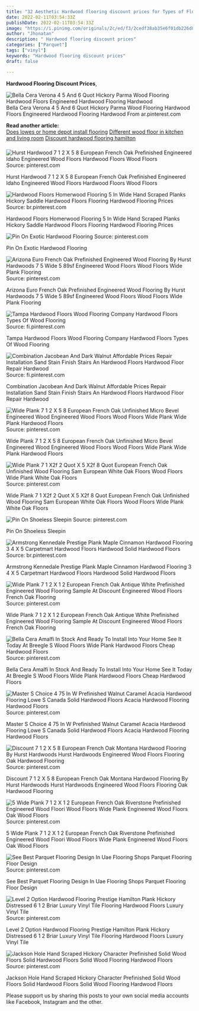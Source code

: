 ```yaml
---
title: "32 Aesthetic Hardwood flooring discount prices for Types of Floor"
date: 2022-02-11T03:54:33Z
publishDate: 2022-02-11T03:54:33Z
image: "https://i.pinimg.com/originals/2c/ed/f3/2cedf38ab35e6f01db226d830e898594.jpg"
author: "Jhonatan"
description: " Hardwood flooring discount prices"
categories: ["Parquet"]
tags: ["vinyl"]
keywords: "Hardwood flooring discount prices"
draft: false

---
```

<!-- Head tag Code -->
**Hardwood Flooring Discount Prices**, 

![Bella Cera Verona 4 5 And 6 Quot Hickory Parma Wood Flooring Hardwood Floors Engineered Hardwood Flooring Hardwood](https://i.pinimg.com/474x/65/3b/ba/653bbab398f9a52e43d86daeb41e08f9.jpg "Bella Cera Verona 4 5 And 6 Quot Hickory Parma Wood Flooring Hardwood Floors Engineered Hardwood Flooring Hardwood")
Bella Cera Verona 4 5 And 6 Quot Hickory Parma Wood Flooring Hardwood Floors Engineered Hardwood Flooring Hardwood From ar.pinterest.com

**Read another article:**  
[Does lowes or home depot install flooring](/does-lowes-or-home-depot-install-flooring/)
[Different wood floor in kitchen and living room](/different-wood-floor-in-kitchen-and-living-room/)
[Discount hardwood flooring hamilton](/discount-hardwood-flooring-hamilton/)




### 

 


![Hurst Hardwood 7 1 2 X 5 8 European French Oak Prefinished Engineered Idaho Engineered Wood Floors Hardwood Floors Wood Floors](https://i.pinimg.com/474x/56/2b/35/562b35fd4048438ed9c43d084d07b49c--french-oak-white-oak.jpg "Hurst Hardwood 7 1 2 X 5 8 European French Oak Prefinished Engineered Idaho Engineered Wood Floors Hardwood Floors Wood Floors")
Source: pinterest.com

Hurst Hardwood 7 1 2 X 5 8 European French Oak Prefinished Engineered Idaho Engineered Wood Floors Hardwood Floors Wood Floors  

![Hardwood Floors Homerwood Flooring 5 In Wide Hand Scraped Planks Hickory Saddle Hardwood Floors Flooring Hardwood Flooring Prices](https://i.pinimg.com/474x/0f/07/40/0f0740548de3bff24d21c607f4da5314--wide-plank-hardwood-floors.jpg "Hardwood Floors Homerwood Flooring 5 In Wide Hand Scraped Planks Hickory Saddle Hardwood Floors Flooring Hardwood Flooring Prices")
Source: br.pinterest.com

Hardwood Floors Homerwood Flooring 5 In Wide Hand Scraped Planks Hickory Saddle Hardwood Floors Flooring Hardwood Flooring Prices  

![Pin On Exotic Hardwood Flooring](https://i.pinimg.com/736x/29/f8/81/29f88174c41d012d9c24adbaad6f702a.jpg "Pin On Exotic Hardwood Flooring")
Source: pinterest.com

Pin On Exotic Hardwood Flooring  

![Arizona Euro French Oak Prefinished Engineered Wood Flooring By Hurst Hardwoods 7 5 Wide 5 89sf Engineered Wood Floors Wood Floors Wide Plank Flooring](https://i.pinimg.com/736x/70/13/ec/7013ec1612119f8e3705126be454ce8e--french-oak-engineered-wood.jpg "Arizona Euro French Oak Prefinished Engineered Wood Flooring By Hurst Hardwoods 7 5 Wide 5 89sf Engineered Wood Floors Wood Floors Wide Plank Flooring")
Source: pinterest.com

Arizona Euro French Oak Prefinished Engineered Wood Flooring By Hurst Hardwoods 7 5 Wide 5 89sf Engineered Wood Floors Wood Floors Wide Plank Flooring  

![Tampa Hardwood Floors Wood Flooring Company Hardwood Floors Types Of Wood Flooring](https://i.pinimg.com/originals/6c/79/4c/6c794cbd6aed44deb0da2dad0f867749.jpg "Tampa Hardwood Floors Wood Flooring Company Hardwood Floors Types Of Wood Flooring")
Source: fi.pinterest.com

Tampa Hardwood Floors Wood Flooring Company Hardwood Floors Types Of Wood Flooring  

![Combination Jacobean And Dark Walnut Affordable Prices Repair Installation Sand Stain Finish Stairs An Hardwood Floors Hardwood Floor Repair Hardwood](https://i.pinimg.com/originals/cd/7a/67/cd7a67e9462c819ee8f8a0e3f0ee80c6.jpg "Combination Jacobean And Dark Walnut Affordable Prices Repair Installation Sand Stain Finish Stairs An Hardwood Floors Hardwood Floor Repair Hardwood")
Source: fi.pinterest.com

Combination Jacobean And Dark Walnut Affordable Prices Repair Installation Sand Stain Finish Stairs An Hardwood Floors Hardwood Floor Repair Hardwood  

![Wide Plank 7 1 2 X 5 8 European French Oak Unfinished Micro Bevel Engineered Wood Engineered Wood Floors Wood Floors Wide Plank Wide Plank Hardwood Floors](https://i.pinimg.com/736x/1f/ef/3b/1fef3b199fa2672879169aed7708bea5.jpg "Wide Plank 7 1 2 X 5 8 European French Oak Unfinished Micro Bevel Engineered Wood Engineered Wood Floors Wood Floors Wide Plank Wide Plank Hardwood Floors")
Source: pinterest.com

Wide Plank 7 1 2 X 5 8 European French Oak Unfinished Micro Bevel Engineered Wood Engineered Wood Floors Wood Floors Wide Plank Wide Plank Hardwood Floors  

![Wide Plank 7 1 X2f 2 Quot X 5 X2f 8 Quot European French Oak Unfinished Wood Flooring Sam European White Oak Floors Wood Floors Wide Plank White Oak Floors](https://i.pinimg.com/originals/b9/e4/39/b9e4393332bc1b8c6f93ccee8110044a.jpg "Wide Plank 7 1 X2f 2 Quot X 5 X2f 8 Quot European French Oak Unfinished Wood Flooring Sam European White Oak Floors Wood Floors Wide Plank White Oak Floors")
Source: pinterest.com

Wide Plank 7 1 X2f 2 Quot X 5 X2f 8 Quot European French Oak Unfinished Wood Flooring Sam European White Oak Floors Wood Floors Wide Plank White Oak Floors  

![Pin On Shoeless Sleepin](https://i.pinimg.com/736x/95/46/14/954614a3fb97acd8589e62f66593d92e--engineered-hardwood-flooring-hardwood-floors.jpg "Pin On Shoeless Sleepin")
Source: pinterest.com

Pin On Shoeless Sleepin  

![Armstrong Kennedale Prestige Plank Maple Cinnamon Hardwood Flooring 3 4 X 5 Carpetmart Hardwood Floors Hardwood Solid Hardwood Floors](https://i.pinimg.com/originals/26/18/ea/2618ea6fca524344d5ee379430e153fd.jpg "Armstrong Kennedale Prestige Plank Maple Cinnamon Hardwood Flooring 3 4 X 5 Carpetmart Hardwood Floors Hardwood Solid Hardwood Floors")
Source: br.pinterest.com

Armstrong Kennedale Prestige Plank Maple Cinnamon Hardwood Flooring 3 4 X 5 Carpetmart Hardwood Floors Hardwood Solid Hardwood Floors  

![Wide Plank 7 1 2 X 1 2 European French Oak Antique White Prefinished Engineered Wood Flooring Sample At Discount Engineered Wood Floors French Oak Flooring](https://i.pinimg.com/originals/52/c7/e9/52c7e9e65438b79427612a9b8bdfaaa2.jpg "Wide Plank 7 1 2 X 1 2 European French Oak Antique White Prefinished Engineered Wood Flooring Sample At Discount Engineered Wood Floors French Oak Flooring")
Source: pinterest.com

Wide Plank 7 1 2 X 1 2 European French Oak Antique White Prefinished Engineered Wood Flooring Sample At Discount Engineered Wood Floors French Oak Flooring  

![Bella Cera Amalfi In Stock And Ready To Install Into Your Home See It Today At Breegle S Wood Floors Wide Plank Hardwood Floors Cheap Hardwood Floors](https://i.pinimg.com/474x/5f/97/c9/5f97c90fbddd984debc00b0daa62b88a--hand-scraped-hardwood-flooring-amalfi-coast.jpg "Bella Cera Amalfi In Stock And Ready To Install Into Your Home See It Today At Breegle S Wood Floors Wide Plank Hardwood Floors Cheap Hardwood Floors")
Source: pinterest.com

Bella Cera Amalfi In Stock And Ready To Install Into Your Home See It Today At Breegle S Wood Floors Wide Plank Hardwood Floors Cheap Hardwood Floors  

![Master S Choice 4 75 In W Prefinished Walnut Caramel Acacia Hardwood Flooring Lowe S Canada Solid Hardwood Floors Acacia Hardwood Flooring Hardwood Floors](https://i.pinimg.com/originals/66/85/ef/6685ef1c0db84950a794b131825102cf.jpg "Master S Choice 4 75 In W Prefinished Walnut Caramel Acacia Hardwood Flooring Lowe S Canada Solid Hardwood Floors Acacia Hardwood Flooring Hardwood Floors")
Source: pinterest.com

Master S Choice 4 75 In W Prefinished Walnut Caramel Acacia Hardwood Flooring Lowe S Canada Solid Hardwood Floors Acacia Hardwood Flooring Hardwood Floors  

![Discount 7 1 2 X 5 8 European French Oak Montana Hardwood Flooring By Hurst Hardwoods Hurst Hardwoods Engineered Wood Floors Flooring Oak Hardwood Flooring](https://i.pinimg.com/originals/a7/95/ae/a795aee4027881968c74df398db5d54a.jpg "Discount 7 1 2 X 5 8 European French Oak Montana Hardwood Flooring By Hurst Hardwoods Hurst Hardwoods Engineered Wood Floors Flooring Oak Hardwood Flooring")
Source: pinterest.com

Discount 7 1 2 X 5 8 European French Oak Montana Hardwood Flooring By Hurst Hardwoods Hurst Hardwoods Engineered Wood Floors Flooring Oak Hardwood Flooring  

![5 Wide Plank 7 1 2 X 1 2 European French Oak Riverstone Prefinished Engineered Wood Floori Wood Floors Wide Plank Engineered Wood Floors Oak Wood Floors](https://i.pinimg.com/564x/74/9d/ea/749dea8377ad8d92e3f7d48626f4bb3a--french-oak-engineered-wood.jpg "5 Wide Plank 7 1 2 X 1 2 European French Oak Riverstone Prefinished Engineered Wood Floori Wood Floors Wide Plank Engineered Wood Floors Oak Wood Floors")
Source: pinterest.com

5 Wide Plank 7 1 2 X 1 2 European French Oak Riverstone Prefinished Engineered Wood Floori Wood Floors Wide Plank Engineered Wood Floors Oak Wood Floors  

![See Best Parquet Flooring Design In Uae Flooring Shops Parquet Flooring Floor Design](https://i.pinimg.com/736x/7a/08/c4/7a08c40bd351ec723f5ca5281200bada.jpg "See Best Parquet Flooring Design In Uae Flooring Shops Parquet Flooring Floor Design")
Source: pinterest.com

See Best Parquet Flooring Design In Uae Flooring Shops Parquet Flooring Floor Design  

![Level 2 Option Hardwood Flooring Prestige Hamilton Plank Hickory Distressed 6 1 2 Briar Luxury Vinyl Tile Flooring Hardwood Floors Luxury Vinyl Tile](https://i.pinimg.com/originals/8e/df/b6/8edfb6b5152dc671858b30780576ce67.jpg "Level 2 Option Hardwood Flooring Prestige Hamilton Plank Hickory Distressed 6 1 2 Briar Luxury Vinyl Tile Flooring Hardwood Floors Luxury Vinyl Tile")
Source: pinterest.com

Level 2 Option Hardwood Flooring Prestige Hamilton Plank Hickory Distressed 6 1 2 Briar Luxury Vinyl Tile Flooring Hardwood Floors Luxury Vinyl Tile  

![Jackson Hole Hand Scraped Hickory Character Prefinished Solid Wood Floors Solid Hardwood Floors Solid Wood Flooring Hardwood Floors](https://i.pinimg.com/originals/2c/ed/f3/2cedf38ab35e6f01db226d830e898594.jpg "Jackson Hole Hand Scraped Hickory Character Prefinished Solid Wood Floors Solid Hardwood Floors Solid Wood Flooring Hardwood Floors")
Source: pinterest.com

Jackson Hole Hand Scraped Hickory Character Prefinished Solid Wood Floors Solid Hardwood Floors Solid Wood Flooring Hardwood Floors  

Please support us by sharing this posts to your own social media accounts like Facebook, Instagram and the other.

